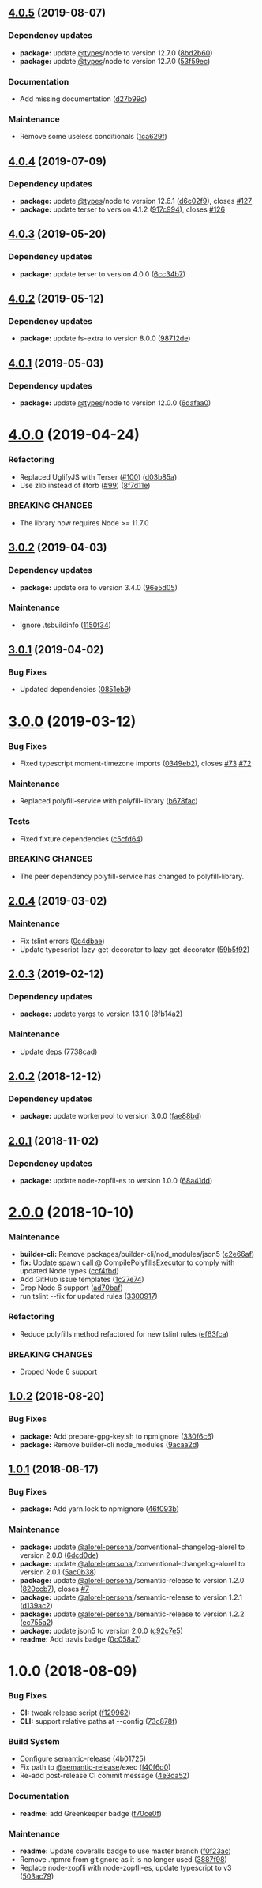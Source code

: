 ## [4.0.5](https://github.com/Alorel/polyfill.io-aot/compare/4.0.4...4.0.5) (2019-08-07)


### Dependency updates

* **package:** update [@types](https://github.com/types)/node to version 12.7.0 ([8bd2b60](https://github.com/Alorel/polyfill.io-aot/commit/8bd2b60))
* **package:** update [@types](https://github.com/types)/node to version 12.7.0 ([53f59ec](https://github.com/Alorel/polyfill.io-aot/commit/53f59ec))


### Documentation

* Add missing documentation ([d27b99c](https://github.com/Alorel/polyfill.io-aot/commit/d27b99c))


### Maintenance

* Remove some useless conditionals ([1ca629f](https://github.com/Alorel/polyfill.io-aot/commit/1ca629f))

## [4.0.4](https://github.com/Alorel/polyfill.io-aot/compare/4.0.3...4.0.4) (2019-07-09)


### Dependency updates

* **package:** update [@types](https://github.com/types)/node to version 12.6.1 ([d6c02f9](https://github.com/Alorel/polyfill.io-aot/commit/d6c02f9)), closes [#127](https://github.com/Alorel/polyfill.io-aot/issues/127)
* **package:** update terser to version 4.1.2 ([917c994](https://github.com/Alorel/polyfill.io-aot/commit/917c994)), closes [#126](https://github.com/Alorel/polyfill.io-aot/issues/126)

## [4.0.3](https://github.com/Alorel/polyfill.io-aot/compare/4.0.2...4.0.3) (2019-05-20)


### Dependency updates

* **package:** update terser to version 4.0.0 ([6cc34b7](https://github.com/Alorel/polyfill.io-aot/commit/6cc34b7))

## [4.0.2](https://github.com/Alorel/polyfill.io-aot/compare/4.0.1...4.0.2) (2019-05-12)


### Dependency updates

* **package:** update fs-extra to version 8.0.0 ([98712de](https://github.com/Alorel/polyfill.io-aot/commit/98712de))

## [4.0.1](https://github.com/Alorel/polyfill.io-aot/compare/4.0.0...4.0.1) (2019-05-03)


### Dependency updates

* **package:** update [@types](https://github.com/types)/node to version 12.0.0 ([6dafaa0](https://github.com/Alorel/polyfill.io-aot/commit/6dafaa0))

# [4.0.0](https://github.com/Alorel/polyfill.io-aot/compare/3.0.2...4.0.0) (2019-04-24)


### Refactoring

* Replaced UglifyJS with Terser ([#100](https://github.com/Alorel/polyfill.io-aot/issues/100)) ([d03b85a](https://github.com/Alorel/polyfill.io-aot/commit/d03b85a))
* Use zlib instead of iltorb ([#99](https://github.com/Alorel/polyfill.io-aot/issues/99)) ([8f7d11e](https://github.com/Alorel/polyfill.io-aot/commit/8f7d11e))


### BREAKING CHANGES

* The library now requires Node >= 11.7.0

## [3.0.2](https://github.com/Alorel/polyfill.io-aot/compare/3.0.1...3.0.2) (2019-04-03)


### Dependency updates

* **package:** update ora to version 3.4.0 ([96e5d05](https://github.com/Alorel/polyfill.io-aot/commit/96e5d05))


### Maintenance

* Ignore .tsbuildinfo ([1150f34](https://github.com/Alorel/polyfill.io-aot/commit/1150f34))

## [3.0.1](https://github.com/Alorel/polyfill.io-aot/compare/3.0.0...3.0.1) (2019-04-02)


### Bug Fixes

* Updated dependencies ([0851eb9](https://github.com/Alorel/polyfill.io-aot/commit/0851eb9))

# [3.0.0](https://github.com/Alorel/polyfill.io-aot/compare/2.0.4...3.0.0) (2019-03-12)


### Bug Fixes

* Fixed typescript moment-timezone imports ([0349eb2](https://github.com/Alorel/polyfill.io-aot/commit/0349eb2)), closes [#73](https://github.com/Alorel/polyfill.io-aot/issues/73) [#72](https://github.com/Alorel/polyfill.io-aot/issues/72)


### Maintenance

* Replaced polyfill-service with polyfill-library ([b678fac](https://github.com/Alorel/polyfill.io-aot/commit/b678fac))


### Tests

* Fixed fixture dependencies ([c5cfd64](https://github.com/Alorel/polyfill.io-aot/commit/c5cfd64))


### BREAKING CHANGES

* The peer dependency polyfill-service has changed to polyfill-library.

## [2.0.4](https://github.com/Alorel/polyfill.io-aot/compare/2.0.3...2.0.4) (2019-03-02)


### Maintenance

* Fix tslint errors ([0c4dbae](https://github.com/Alorel/polyfill.io-aot/commit/0c4dbae))
* Update typescript-lazy-get-decorator to lazy-get-decorator ([59b5f92](https://github.com/Alorel/polyfill.io-aot/commit/59b5f92))

## [2.0.3](https://github.com/Alorel/polyfill.io-aot/compare/2.0.2...2.0.3) (2019-02-12)


### Dependency updates

* **package:** update yargs to version 13.1.0 ([8fb14a2](https://github.com/Alorel/polyfill.io-aot/commit/8fb14a2))


### Maintenance

* Update deps ([7738cad](https://github.com/Alorel/polyfill.io-aot/commit/7738cad))

## [2.0.2](https://github.com/Alorel/polyfill.io-aot/compare/2.0.1...2.0.2) (2018-12-12)


### Dependency updates

* **package:** update workerpool to version 3.0.0 ([fae88bd](https://github.com/Alorel/polyfill.io-aot/commit/fae88bd))

## [2.0.1](https://github.com/Alorel/polyfill.io-aot/compare/2.0.0...2.0.1) (2018-11-02)


### Dependency updates

* **package:** update node-zopfli-es to version 1.0.0 ([68a41dd](https://github.com/Alorel/polyfill.io-aot/commit/68a41dd))

# [2.0.0](https://github.com/Alorel/polyfill.io-aot/compare/1.0.2...2.0.0) (2018-10-10)


### Maintenance

* **builder-cli:** Remove packages/builder-cli/nod_modules/json5 ([c2e66af](https://github.com/Alorel/polyfill.io-aot/commit/c2e66af))
* **fix:** Update spawn call @ CompilePolyfillsExecutor to comply with updated Node types ([ccf4fbd](https://github.com/Alorel/polyfill.io-aot/commit/ccf4fbd))
* Add GitHub issue templates ([1c27e74](https://github.com/Alorel/polyfill.io-aot/commit/1c27e74))
* Drop Node 6 support ([ad70baf](https://github.com/Alorel/polyfill.io-aot/commit/ad70baf))
* run tslint --fix for updated rules ([3300917](https://github.com/Alorel/polyfill.io-aot/commit/3300917))


### Refactoring

* Reduce polyfills method refactored for new tslint rules ([ef63fca](https://github.com/Alorel/polyfill.io-aot/commit/ef63fca))


### BREAKING CHANGES

* Droped Node 6 support

## [1.0.2](https://github.com/Alorel/polyfill.io-aot/compare/1.0.1...1.0.2) (2018-08-20)


### Bug Fixes

* **package:** Add prepare-gpg-key.sh to npmignore ([330f6c6](https://github.com/Alorel/polyfill.io-aot/commit/330f6c6))
* **package:** Remove builder-cli node_modules ([9acaa2d](https://github.com/Alorel/polyfill.io-aot/commit/9acaa2d))

## [1.0.1](https://github.com/Alorel/polyfill.io-aot/compare/1.0.0...1.0.1) (2018-08-17)


### Bug Fixes

* **package:** Add yarn.lock to npmignore ([46f093b](https://github.com/Alorel/polyfill.io-aot/commit/46f093b))


### Maintenance

* **package:** update [@alorel-personal](https://github.com/alorel-personal)/conventional-changelog-alorel to version 2.0.0 ([6dcd0de](https://github.com/Alorel/polyfill.io-aot/commit/6dcd0de))
* **package:** update [@alorel-personal](https://github.com/alorel-personal)/conventional-changelog-alorel to version 2.0.1 ([5ac0b38](https://github.com/Alorel/polyfill.io-aot/commit/5ac0b38))
* **package:** update [@alorel-personal](https://github.com/alorel-personal)/semantic-release to version 1.2.0 ([820ccb7](https://github.com/Alorel/polyfill.io-aot/commit/820ccb7)), closes [#7](https://github.com/Alorel/polyfill.io-aot/issues/7)
* **package:** update [@alorel-personal](https://github.com/alorel-personal)/semantic-release to version 1.2.1 ([d139ac2](https://github.com/Alorel/polyfill.io-aot/commit/d139ac2))
* **package:** update [@alorel-personal](https://github.com/alorel-personal)/semantic-release to version 1.2.2 ([ec755a2](https://github.com/Alorel/polyfill.io-aot/commit/ec755a2))
* **package:** update json5 to version 2.0.0 ([c92c7e5](https://github.com/Alorel/polyfill.io-aot/commit/c92c7e5))
* **readme:** Add travis badge ([0c058a7](https://github.com/Alorel/polyfill.io-aot/commit/0c058a7))

# 1.0.0 (2018-08-09)


### Bug Fixes

* **CI:** tweak release script ([f129962](https://github.com/Alorel/polyfill.io-aot/commit/f129962))
* **CLI:** support relative paths at --config ([73c878f](https://github.com/Alorel/polyfill.io-aot/commit/73c878f))


### Build System

* Configure semantic-release ([4b01725](https://github.com/Alorel/polyfill.io-aot/commit/4b01725))
* Fix path to [@semantic-release](https://github.com/semantic-release)/exec ([f40f6d0](https://github.com/Alorel/polyfill.io-aot/commit/f40f6d0))
* Re-add post-release CI commit message ([4e3da52](https://github.com/Alorel/polyfill.io-aot/commit/4e3da52))


### Documentation

* **readme:** add Greenkeeper badge ([f70ce0f](https://github.com/Alorel/polyfill.io-aot/commit/f70ce0f))


### Maintenance

* **readme:** Update coveralls badge to use master branch ([f0f23ac](https://github.com/Alorel/polyfill.io-aot/commit/f0f23ac))
* Remove .npmrc from gitignore as it is no longer used ([3887f98](https://github.com/Alorel/polyfill.io-aot/commit/3887f98))
* Replace node-zopfli with node-zopfli-es, update typescript to v3 ([503ac79](https://github.com/Alorel/polyfill.io-aot/commit/503ac79))
